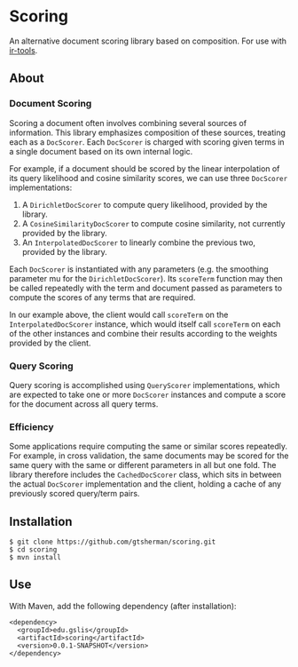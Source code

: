 # Scoring

An alternative document scoring library based on composition. For use with [ir-tools](https://github.com/uiucGSLIS/ir-tools).

## About

### Document Scoring

Scoring a document often involves combining several sources of information. This library emphasizes composition of these sources, treating each as a `DocScorer`. Each `DocScorer` is charged with scoring given terms in a single document based on its own internal logic.

For example, if a document should be scored by the linear interpolation of its query likelihood and cosine similarity scores, we can use three `DocScorer` implementations:

1. A `DirichletDocScorer` to compute query likelihood, provided by the library.
2. A `CosineSimilarityDocScorer` to compute cosine similarity, not currently provided by the library.
3. An `InterpolatedDocScorer` to linearly combine the previous two, provided by the library.

Each `DocScorer` is instantiated with any parameters (e.g. the smoothing parameter mu for the `DirichletDocScorer`). Its `scoreTerm` function may then be called repeatedly with the term and document passed as parameters to compute the scores of any terms that are required.

In our example above, the client would call `scoreTerm` on the `InterpolatedDocScorer` instance, which would itself call `scoreTerm` on each of the other instances and combine their results according to the weights provided by the client.

### Query Scoring

Query scoring is accomplished using `QueryScorer` implementations, which are expected to take one or more `DocScorer` instances and compute a score for the document across all query terms.

### Efficiency

Some applications require computing the same or similar scores repeatedly. For example, in cross validation, the same documents may be scored for the same query with the same or different parameters in all but one fold. The library therefore includes the `CachedDocScorer` class, which sits in between the actual `DocScorer` implementation and the client, holding a cache of any previously scored query/term pairs.

## Installation

```
$ git clone https://github.com/gtsherman/scoring.git
$ cd scoring
$ mvn install
```

## Use

With Maven, add the following dependency (after installation):

```
<dependency>
  <groupId>edu.gslis</groupId>
  <artifactId>scoring</artifactId>
  <version>0.0.1-SNAPSHOT</version>
</dependency>
```
